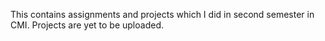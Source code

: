 This contains assignments and projects which I did in second semester in CMI. 
Projects are yet to be uploaded.
